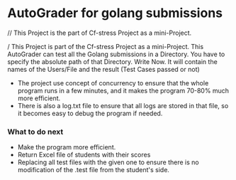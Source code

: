# AutoGrader for golang submissions

// This Project is the part of Cf-stress Project as a mini-Project.

/ This Project is part of the Cf-stress Project as a mini-Project.
This AutoGrader can test all the Golang submissions in a Directory. You have to specify the absolute path of that Directory. Write Now. It will contain the names of the Users/File and the result (Test Cases passed or not)
- The project use concept of concurrency to ensure that the whole program runs in a few minutes, and it makes the program 70-80% much more efficient.
- There is also a log.txt file to ensure that all logs are stored in that file, so it becomes easy to debug the program if needed.
### What to do next
- Make the program more efficient.
- Return Excel file of students with their scores
- Replacing all test files with the given one to ensure there is no modification of the .test file from the student's side.


